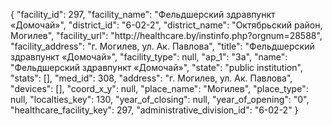 {
    "facility_id": 297,
    "facility_name": "Фельдшерский здравпункт «Домочай»",
    "district_id": "6-02-2",
    "district_name": "Октябрьский район, Могилев",
    "facility_url": "http:\/\/healthcare.by\/instinfo.php?orgnum=28588",
    "facility_address": "г. Могилев, ул. Ак. Павлова",
    "title": "Фельдшерский здравпункт «Домочай»",
    "facility_type": null,
    "ap_1": "3а",
    "name": "Фельдшерский здравпункт «Домочай»",
    "state": "public institution",
    "stats": [],
    "med_id": 308,
    "address": "г. Могилев, ул. Ак. Павлова",
    "devices": [],
    "coord_x_y": null,
    "place_name": "Могилев",
    "place_type": null,
    "localties_key": 130,
    "year_of_closing": null,
    "year_of_opening": "0",
    "healthcare_facility_key": 297,
    "administrative_division_id": "6-02-2"
}